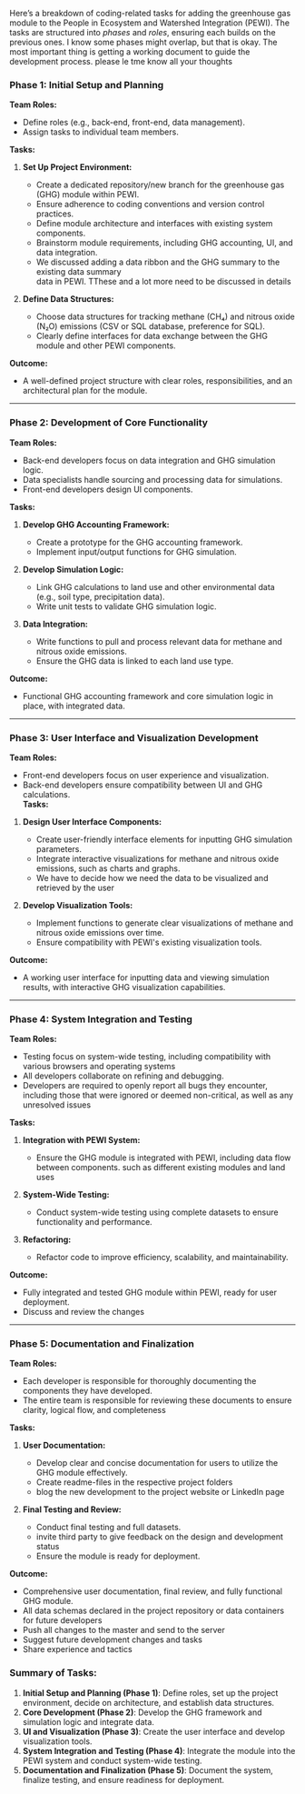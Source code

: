 Here’s a breakdown of coding-related tasks for adding the greenhouse gas module to the People in Ecosystem and Watershed Integration (PEWI). The tasks are structured into *phases* and *roles*, ensuring each builds on the previous ones. I know some phases might overlap, but that is okay. The most important thing is getting a working document to guide the development process. please le tme know all your thoughts 

### **Phase 1: Initial Setup and Planning**

**Team Roles:**

- Define roles (e.g., back-end, front-end, data management).
- Assign tasks to individual team members.

**Tasks:**

1.  **Set Up Project Environment:**
    
    - Create a dedicated repository/new branch for the greenhouse gas (GHG) module within PEWI.
    - Ensure adherence to coding conventions and version control practices.
    - Define module architecture and interfaces with existing system components.
    - Brainstorm module requirements, including GHG accounting, UI, and data integration.
    - We discussed adding a data ribbon and the GHG summary to the existing data summary  
        data in PEWI. TThese and a lot more need to be discussed in details
2.  **Define Data Structures:**
    
    - Choose data structures for tracking methane (CH₄) and nitrous oxide (N₂O) emissions (CSV or SQL database, preference for SQL).
    - Clearly define interfaces for data exchange between the GHG module and other PEWI components.

**Outcome:**

- A well-defined project structure with clear roles, responsibilities, and an architectural plan for the module.

* * *

### **Phase 2: Development of Core Functionality**

**Team Roles:**

- Back-end developers focus on data integration and GHG simulation logic.
- Data specialists handle sourcing and processing data for simulations.
- Front-end developers design UI components.

**Tasks:**

1.  **Develop GHG Accounting Framework:**
    
    - Create a prototype for the GHG accounting framework.
    - Implement input/output functions for GHG simulation.
2.  **Develop Simulation Logic:**
    
    - Link GHG calculations to land use and other environmental data (e.g., soil type, precipitation data).
    - Write unit tests to validate GHG simulation logic.
3.  **Data Integration:**
    
    - Write functions to pull and process relevant data for methane and nitrous oxide emissions.
    - Ensure the GHG data is linked to each land use type.

**Outcome:**

- Functional GHG accounting framework and core simulation logic in place, with integrated data.

* * *

### **Phase 3: User Interface and Visualization Development**

**Team Roles:**

- Front-end developers focus on user experience and visualization.
- Back-end developers ensure compatibility between UI and GHG calculations.  
    **Tasks:**

1.  **Design User Interface Components:**
    
    - Create user-friendly interface elements for inputting GHG simulation parameters.
    - Integrate interactive visualizations for methane and nitrous oxide emissions, such as charts and graphs.
    - We have to decide how we need the data to be visualized and retrieved by the user
2.  **Develop Visualization Tools:**
    
    - Implement functions to generate clear visualizations of methane and nitrous oxide emissions over time.
    - Ensure compatibility with PEWI's existing visualization tools.

**Outcome:**

- A working user interface for inputting data and viewing simulation results, with interactive GHG visualization capabilities.

* * *

### **Phase 4: System Integration and Testing**

**Team Roles:**

- Testing focus on system-wide testing, including compatibility with various browsers and operating systems
- All developers collaborate on refining and debugging.
- Developers are required to openly report all bugs they encounter, including those that were ignored or deemed non-critical, as well as any unresolved issues

**Tasks:**

1.  **Integration with PEWI System:**
    
    - Ensure the GHG module is integrated with PEWI, including data flow between components. such as different existing modules and land uses
2.  **System-Wide Testing:**
    
    - Conduct system-wide testing using complete datasets to ensure functionality and performance.
3.  **Refactoring:**
    
    - Refactor code to improve efficiency, scalability, and maintainability.

**Outcome:**

- Fully integrated and tested GHG module within PEWI, ready for user deployment.
- Discuss and review the changes

* * *

### **Phase 5: Documentation and Finalization**

**Team Roles:**

- Each developer is responsible for thoroughly documenting the components they have developed.
- The entire team is responsible for reviewing these documents to ensure clarity, logical flow, and completeness

**Tasks:**

1.  **User Documentation:**
    
    - Develop clear and concise documentation for users to utilize the GHG module effectively.
    - Create readme-files in the respective project folders
    - blog the new development to the project website or LinkedIn page
2.  **Final Testing and Review:**
    
    - Conduct final testing and full datasets.
    - invite third party to give feedback on the design and development status
    - Ensure the module is ready for deployment.

**Outcome:**

- Comprehensive user documentation, final review, and fully functional GHG module.
- All data schemas declared in the project repository or data containers for future developers
- Push all changes to the master and send to the server
- Suggest future development changes and tasks
- Share experience and tactics

### **Summary of Tasks:**

1.  **Initial Setup and Planning (Phase 1)**: Define roles, set up the project environment, decide on architecture, and establish data structures.
2.  **Core Development (Phase 2)**: Develop the GHG framework and simulation logic and integrate data.
3.  **UI and Visualization (Phase 3)**: Create the user interface and develop visualization tools.
4.  **System Integration and Testing (Phase 4)**: Integrate the module into the PEWI system and conduct system-wide testing.
5.  **Documentation and Finalization (Phase 5)**: Document the system, finalize testing, and ensure readiness for deployment.